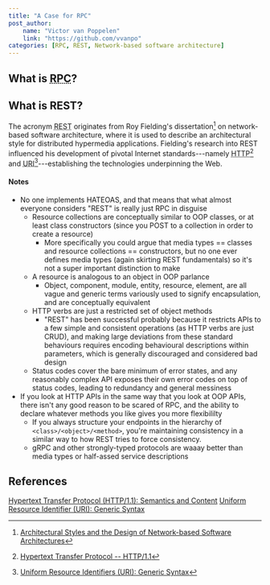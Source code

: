 ```yaml
---
title: "A Case for RPC"
post_author:
    name: "Victor van Poppelen"
    link: "https://github.com/vvanpo"
categories: [RPC, REST, Network-based software architecture]
---
```


## What is <abbr title="Remote Procedural Call">RPC</abbr>?

## What is REST?

The acronym <abbr title="Representational State Transfer">REST</abbr> originates from Roy Fielding's dissertation[^1] on network-based software architecture, where it is used to describe an architectural style for distributed hypermedia applications. Fielding's research into REST influenced his development of pivotal Internet standards---namely <abbr title="Hypertext Transfer Protocol">HTTP</abbr>[^2] and <abbr title="Uniform Resource Identifier">URI</abbr>[^3]---establishing the technologies underpinning the Web.

#### Notes

  - No one implements HATEOAS, and that means that what almost everyone considers "REST" is really just RPC in disguise
    - Resource collections are conceptually similar to OOP classes, or at least class constructors (since you POST to a collection in order to create a resource)
      - More specifically you could argue that media types == classes and resource collections == constructors, but no one ever defines media types (again skirting REST fundamentals) so it's not a super important distinction to make
    - A resource is analogous to an object in OOP parlance
      - Object, component, module, entity, resource, element, are all vague and generic terms variously used to signify encapsulation, and are conceptually equivalent
    - HTTP verbs are just a restricted set of object methods
      - "REST" has been successful probably because it restricts APIs to a few simple and consistent operations (as HTTP verbs are just CRUD), and making large deviations from these standard behaviours requires encoding behavioural descriptions within parameters, which is generally discouraged and considered bad design
    - Status codes cover the bare minimum of error states, and any reasonably complex API exposes their own error codes on top of status codes, leading to redundancy and general messiness
  - If you look at HTTP APIs in the same way that you look at OOP APIs, there isn't any good reason to be scared of RPC, and the ability to declare whatever methods you like gives you more flexibililty
    - If you always structure your endpoints in the hierarchy of `<class>/<object>/<method>`, you're maintaining consistency in a similar way to how REST tries to force consistency.
    - gRPC and other strongly-typed protocols are waaay better than media types or half-assed service descriptions

## References

[^1]: [Architectural Styles and the Design of Network-based Software Architectures](https://roy.gbiv.com/pubs/dissertation/top.htm)
[^2]: [Hypertext Transfer Protocol -- HTTP/1.1](https://tools.ietf.org/html/rfc2616)
[^3]: [Uniform Resource Identifiers (URI): Generic Syntax](https://tools.ietf.org/html/rfc2396)

[Hypertext Transfer Protocol (HTTP/1.1): Semantics and Content](https://httpwg.org/specs/rfc7231.html)
[Uniform Resource Identifier (URI): Generic Syntax](https://tools.ietf.org/html/rfc3986)
